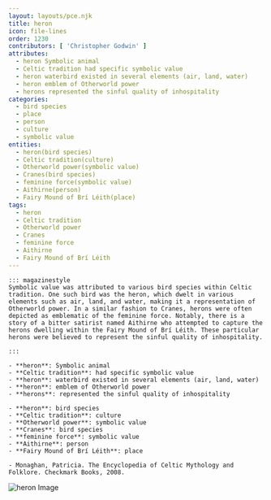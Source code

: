 ```yaml
---
layout: layouts/pce.njk
title: heron
icon: file-lines
order: 1230
contributors: [ 'Christopher Godwin' ]
attributes:
  - heron Symbolic animal
  - Celtic tradition had specific symbolic value
  - heron waterbird existed in several elements (air, land, water)
  - heron emblem of Otherworld power
  - herons represented the sinful quality of inhospitality
categories:
  - bird species
  - place
  - person
  - culture
  - symbolic value
entities:
  - heron(bird species)
  - Celtic tradition(culture)
  - Otherworld power(symbolic value)
  - Cranes(bird species)
  - feminine force(symbolic value)
  - Aithirne(person)
  - Fairy Mound of Brí Léith(place)
tags:
  - heron
  - Celtic tradition
  - Otherworld power
  - Cranes
  - feminine force
  - Aithirne
  - Fairy Mound of Brí Léith
---
```

``` tab [group1:Info]
::: magazinestyle
Symbolic value was attributed to various bird species within Celtic tradition. One such bird was the heron, which dwelt in various elements such as air, land, and water, making it a representation of Otherworld power. In a similar fashion to Cranes, herons were often depicted as emblematic of the feminine force. Notably, there is a story of a bitter satirist named Aithirne who attempted to capture the herons dwelling within the Fairy Mound of Brí Léith. These particular herons were believed to represent the sinful quality of inhospitality.

:::
```
``` tab [group1:Attributes]
- **heron**: Symbolic animal
- **Celtic tradition**: had specific symbolic value
- **heron**: waterbird existed in several elements (air, land, water)
- **heron**: emblem of Otherworld power
- **herons**: represented the sinful quality of inhospitality
```
``` tab [group1:Entities]
- **heron**: bird species
- **Celtic tradition**: culture
- **Otherworld power**: symbolic value
- **Cranes**: bird species
- **feminine force**: symbolic value
- **Aithirne**: person
- **Fairy Mound of Brí Léith**: place
```
``` tab [group1:Sources]
- Monaghan, Patricia. The Encyclopedia of Celtic Mythology and Folklore. Checkmark Books, 2008.
```
![heron Image](['https://upload.wikimedia.org/wikipedia/commons/thumb/9/9e/Ardeidae-01.jpg/1200px-Ardeidae-01.jpg'])
